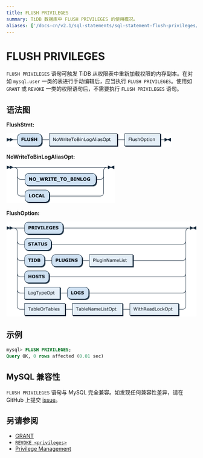 ```yaml
---
title: FLUSH PRIVILEGES
summary: TiDB 数据库中 FLUSH PRIVILEGES 的使用概况。
aliases: ['/docs-cn/v2.1/sql-statements/sql-statement-flush-privileges/','/docs-cn/v2.1/reference/sql/statements/flush-privileges/']
---
```


# FLUSH PRIVILEGES

`FLUSH PRIVILEGES` 语句可触发 TiDB 从权限表中重新加载权限的内存副本。在对如 `mysql.user` 一类的表进行手动编辑后，应当执行 `FLUSH PRIVILEGES`。使用如 `GRANT` 或 `REVOKE` 一类的权限语句后，不需要执行 `FLUSH PRIVILEGES` 语句。

## 语法图

**FlushStmt:**

![FlushStmt](/media/sqlgram/FlushStmt.png)

**NoWriteToBinLogAliasOpt:**

![NoWriteToBinLogAliasOpt](/media/sqlgram/NoWriteToBinLogAliasOpt.png)

**FlushOption:**

![FlushOption](/media/sqlgram/FlushOption.png)

## 示例

```sql
mysql> FLUSH PRIVILEGES;
Query OK, 0 rows affected (0.01 sec)
```

## MySQL 兼容性

`FLUSH PRIVILEGES` 语句与 MySQL 完全兼容。如发现任何兼容性差异，请在 GitHub 上提交 [issue](https://github.com/pingcap/tidb/issues/new/choose)。

## 另请参阅

* [GRANT](/sql-statements/sql-statement-grant-privileges.md)
* [`REVOKE <privileges>`](/sql-statements/sql-statement-revoke-privileges.md)
* [Privilege Management](/privilege-management.md)
